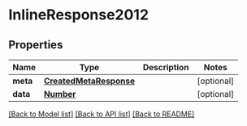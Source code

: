 # InlineResponse2012

## Properties
Name | Type | Description | Notes
------------ | ------------- | ------------- | -------------
**meta** | [**CreatedMetaResponse**](CreatedMetaResponse.md) |  | [optional] 
**data** | [**Number**](Number.md) |  | [optional] 

[[Back to Model list]](../README.md#documentation-for-models) [[Back to API list]](../README.md#documentation-for-api-endpoints) [[Back to README]](../README.md)


